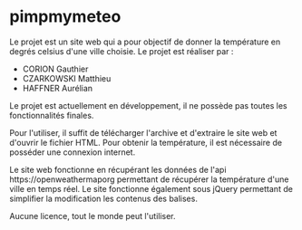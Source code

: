 # pimpmymeteo
Le projet est un site web qui a pour objectif de donner la température en degrés celsius d'une ville choisie.
Le projet est réaliser par : 
- CORION Gauthier
- CZARKOWSKI Matthieu
- HAFFNER Aurélian

Le projet est actuellement en développement, il ne possède pas toutes les fonctionnalités finales.

Pour l'utiliser, il suffit de télécharger l'archive et d'extraire le site web et d'ouvrir le fichier HTML.
Pour obtenir la température, il est nécessaire de posséder une connexion internet.

Le site web fonctionne en récupérant les données de l'api https://openweathermaporg permettant de récupérer la température d'une ville en temps réel.
Le site fonctionne également sous jQuery permettant de simplifier la modification les contenus des balises.

Aucune licence, tout le monde peut l'utiliser.
